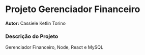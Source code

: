 # Projeto Gerenciador Financeiro

**Autor:** Cassiele Ketlin Torino

### Descrição do Projeto
Gerenciador Financeiro, Node, React e MySQL
